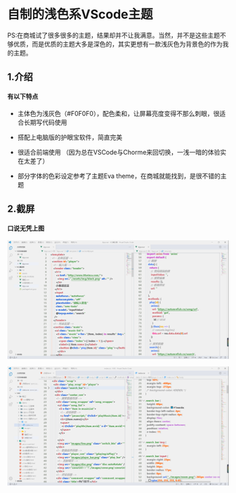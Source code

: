 # 自制的浅色系VScode主题

 PS:在商城试了很多很多的主题，结果却并不让我满意。当然，并不是这些主题不够优质，而是优质的主题大多是深色的，其实更想有一款浅灰色为背景色的作为我的主题。

## 1.介绍

#### 有以下特点

* 主体色为浅灰色（#F0F0F0），配色柔和，让屏幕亮度变得不那么刺眼，很适合长期写代码使用

* 搭配上电脑版的护眼宝软件，简直完美

* 很适合前端使用  （因为总在VSCode与Chorme来回切换，一浅一暗的体验实在太差了）
  
* 部分字体的色彩设定参考了主题Eva theme，在商城就能找到，是很不错的主题

## 2.截屏

#### 口说无凭上图
![pic](https://github.com/Er-qu/theme/blob/master/Resources/pic.png)

![picc](https://github.com/Er-qu/theme/blob/master/Resources/picc.png)
